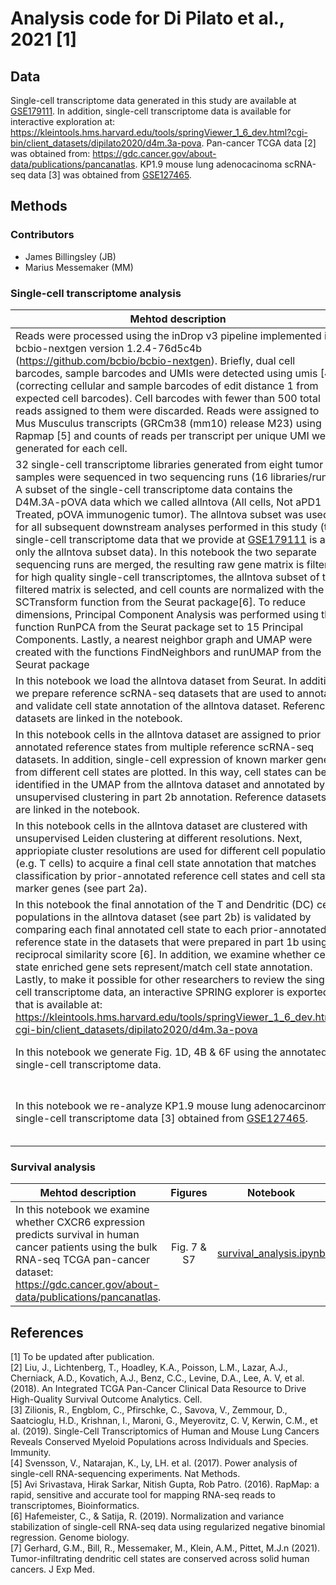 # Analysis code for Di Pilato et al., 2021 [1]

## Data
Single-cell transcriptome data generated in this study are available at [GSE179111](https://www.ncbi.nlm.nih.gov/geo/query/acc.cgi?acc=GSE179111). In addition, single-cell transcriptome data is available for interactive exploration at: https://kleintools.hms.harvard.edu/tools/springViewer_1_6_dev.html?cgi-bin/client_datasets/dipilato2020/d4m.3a-pova. Pan-cancer TCGA data [2] was obtained from: https://gdc.cancer.gov/about-data/publications/pancanatlas. KP1.9 mouse lung adenocacinoma scRNA-seq data [3] was obtained from [GSE127465](https://www.ncbi.nlm.nih.gov/geo/query/acc.cgi?acc=GSE127465). 

## Methods
### Contributors 
* James Billingsley (JB)
* Marius Messemaker (MM)

### Single-cell transcriptome analysis 

| Mehtod description| Figures | Notebook | Contributor |
|---|:---:|:---:|:---:|
|Reads were processed using the inDrop v3 pipeline implemented in bcbio-nextgen version 1.2.4-76d5c4b (https://github.com/bcbio/bcbio-nextgen). Briefly, dual cell barcodes, sample barcodes and UMIs were detected using umis [4] (correcting cellular and sample barcodes of edit distance 1 from expected cell barcodes). Cell barcodes with fewer than 500 total reads assigned to them were discarded. Reads were assigned to Mus Musculus transcripts (GRCm38 (mm10) release M23) using Rapmap [5] and counts of reads per transcript per unique UMI were generated for each cell. |NA|NA| JB |
|32 single-cell transcriptome libraries generated from eight tumor samples were sequenced in two sequencing runs (16 libraries/run). A subset of the single-cell transcriptome data contains the D4M.3A-pOVA data which we called allntova (All cells, Not aPD1 Treated, pOVA immunogenic tumor). The allntova subset was used for all subsequent downstream analyses performed in this study (the single-cell transcriptome data that we provide at [GSE179111](https://www.ncbi.nlm.nih.gov/geo/query/acc.cgi?acc=GSE179111) is also only the allntova subset data). In this notebook the two separate sequencing runs are merged, the resulting raw gene matrix is filtered for high quality single-cell transcriptomes, the allntova subset of the filtered matrix is selected, and cell counts are normalized with the SCTransform function from the Seurat package[6]. To reduce dimensions, Principal Component Analysis was performed using the function RunPCA from the Seurat package set to 15 Principal Components. Lastly, a nearest neighbor graph and UMAP were created with the functions FindNeighbors and runUMAP from the Seurat package|NA|[part1a_SCT_PCA_neighbour_UMAP.html](https://github.com/pittetmi/paper-code-data/blob/main/Di_Pilato_et_al_2021/part1a_SCT_PCA_neighbour_UMAP.html) [part1a_SCT_PCA_neighbour_UMAP.Rmd](https://github.com/pittetmi/paper-code-data/blob/main/Di_Pilato_et_al_2021/part1a_SCT_PCA_neighbour_UMAP.html) | JB |
|In this notebook we load the allntova dataset from Seurat. In addition, we prepare reference scRNA-seq datasets that are used to annotate and validate cell state annotation of the allntova dataset. Reference datasets are linked in the notebook.|NA|[part1b_prepare_annotation.ipynb](https://github.com/pittetmi/paper-code-data/blob/main/Di_Pilato_et_al_2021/part1b_prepare_annotation.ipynb)|MM|
|In this notebook cells in the allntova dataset are assigned to prior annotated reference states from multiple reference scRNA-seq datasets. In addition, single-cell expression of known marker genes from different cell states are plotted. In this way, cell states can be identified in the UMAP from the allntova dataset and annotated by unsupervised clustering in part 2b annotation. Reference datasets are linked in the notebook. |Fig. 1C, 4A, 4C, 5A, 6E, S1D, & S5A|[part2a_annotation.ipynb](https://github.com/pittetmi/paper-code-data/blob/main/Di_Pilato_et_al_2021/part2a_annotation.ipynb)|MM|
|In this notebook cells in the allntova dataset are clustered with unsupervised Leiden clustering at different resolutions. Next, appriopiate cluster resolutions are used for different cell populations (e.g. T cells) to acquire a final cell state annotation that matches classification by prior-annotated reference cell states and cell state marker genes (see part 2a).|Fig. 1A|[part2b_annotation.ipynb](https://github.com/pittetmi/paper-code-data/blob/main/Di_Pilato_et_al_2021/part2b_annotation.ipynb)|MM|
|In this notebook the final annotation of the T and Dendritic (DC) cell populations in the allntova dataset (see part 2b) is validated by comparing each final annotated cell state to each prior-annotated reference state in the datasets that were prepared in part 1b using a reciprocal similarity score [6]. In addition, we examine whether cell state enriched gene sets represent/match cell state annotation. Lastly, to make it possible for other researchers to review the single-cell transcriptome data, an interactive SPRING explorer is exported that is available at: https://kleintools.hms.harvard.edu/tools/springViewer_1_6_dev.html?cgi-bin/client_datasets/dipilato2020/d4m.3a-pova|Fig. S1B, S1C, & S1E|[part3_annotation_validation.ipynb](https://github.com/pittetmi/paper-code-data/blob/main/Di_Pilato_et_al_2021/part3_annotation_validation.ipynb)|MM|
|In this notebook we generate Fig. 1D, 4B & 6F using the annotated single-cell transcriptome data.|Fig. 1A, 1D, 4B & 6F|[part4_figures.ipynb](https://github.com/pittetmi/paper-code-data/blob/main/Di_Pilato_et_al_2021/part4_figures.ipynb)|MM|
|In this notebook we re-analyze KP1.9 mouse lung adenocarcinoma single-cell transcriptome data [3] obtained from [GSE127465](https://www.ncbi.nlm.nih.gov/geo/query/acc.cgi?acc=GSE127465).|Fig. S4A-D, S4G, S5B, & S6B-C|[KP1_9.ipynb](https://github.com/pittetmi/paper-code-data/blob/main/Di_Pilato_et_al_2021/KP1_9.ipynb)|MM|

### Survival analysis 

| Mehtod description| Figures | Notebook | Contributor |
|---|:---:|:---:|:---:|
| In this notebook we examine whether CXCR6 expression predicts survival in human cancer patients using the bulk RNA-seq TCGA pan-cancer dataset: https://gdc.cancer.gov/about-data/publications/pancanatlas.| Fig. 7 & S7 |[survival_analysis.ipynb](https://github.com/pittetmi/paper-code-data/blob/main/Di_Pilato_et_al_2021/survival_analysis.ipynb)  | MM |




## References
[1] To be updated after publication.  
[2] Liu, J., Lichtenberg, T., Hoadley, K.A., Poisson, L.M., Lazar, A.J., Cherniack, A.D., Kovatich, A.J., Benz, C.C., Levine, D.A., Lee, A. V, et al. (2018). An Integrated TCGA Pan-Cancer Clinical Data Resource to Drive High-Quality Survival Outcome Analytics. Cell.   
[3] Zilionis, R., Engblom, C., Pfirschke, C., Savova, V., Zemmour, D., Saatcioglu, H.D., Krishnan, I., Maroni, G., Meyerovitz, C. V, Kerwin, C.M., et al. (2019). Single-Cell Transcriptomics of Human and Mouse Lung Cancers Reveals Conserved Myeloid Populations across Individuals and Species. Immunity.   
[4] Svensson, V., Natarajan, K., Ly, LH. et al. (2017). Power analysis of single-cell RNA-sequencing experiments. Nat Methods.  
[5] Avi Srivastava, Hirak Sarkar, Nitish Gupta, Rob Patro. (2016). RapMap: a rapid, sensitive and accurate tool for mapping RNA-seq reads to transcriptomes, Bioinformatics.  
[6] Hafemeister, C., & Satija, R. (2019). Normalization and variance stabilization of single-cell RNA-seq data using regularized negative binomial regression. Genome biology.  
[7] Gerhard, G.M., Bill, R., Messemaker, M., Klein, A.M., Pittet, M.J.n (2021). Tumor-infiltrating dendritic cell states are conserved across solid human cancers. J Exp Med.


